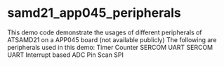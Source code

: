 # samd21_app045_peripherals
This demo code demonstrate the usages of different peripherals of ATSAMD21 on a APP045 board (not available publicly)
The following are peripherals used in this demo:
Timer Counter
SERCOM UART
SERCOM UART Interrupt based
ADC Pin Scan
SPI
